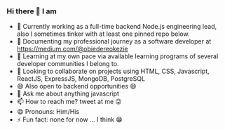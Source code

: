 ### Hi there 👋 I am

<!--
**okezieobi/okezieobi** is a ✨ _special_ ✨ repository because its `README.md` (this file) appears on your GitHub profile.

Here are some ideas to get you started:
-->

- 🔭 Currently working as a full-time backend Node.js engineering lead, also I sometimes tinker with at least one pinned repo below.
- :file_folder: Documenting my professional journey as a software developer at https://medium.com/@obiedereokezie
- 🌱 Learning at my own pace via available learning programs of several developer communities I belong to.
- 👯 Looking to collaborate on projects using HTML, CSS, Javascript, ReactJS, ExpressJS, MongoDB, PostgreSQL
- 😄 Also open to backend opportunities 😄
- 💬 Ask me about anything javascript
- 📫 How to reach me? tweet at me :stuck_out_tongue_winking_eye:
- 😄 Pronouns: Him/His
- ⚡ Fun fact: none for now ... I think :grin:
